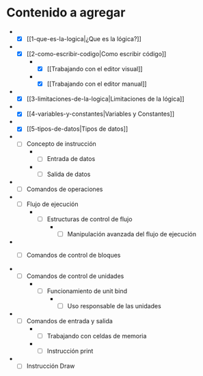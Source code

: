 # Contenido a agregar 

- - [x] [[1-que-es-la-logica|¿Que es la lógica?]]
- - [x] [[2-como-escribir-codigo|Como escribir código]]
	- - [x] [[Trabajando con el editor visual]]
	- - [x] [[Trabajando con el editor manual]]
- - [x] [[3-limitaciones-de-la-logica|Limitaciones de la lógica]]
- - [x] [[4-variables-y-constantes|Variables y Constantes]]
- - [x] [[5-tipos-de-datos|Tipos de datos]]

- - [ ] Concepto de instrucción
	- - [ ] Entrada de datos
	- - [ ] Salida de datos

- - [ ] Comandos de operaciones

- - [ ] Flujo de ejecución
	- - [ ] Estructuras de control de flujo
		- - [ ] Manipulación avanzada del flujo de ejecución

- - [ ] Comandos de control de bloques


- - [ ] Comandos de control de unidades
	- - [ ] Funcionamiento de unit bind
		- - [ ] Uso responsable de las unidades

- - [ ] Comandos de entrada y salida
	- - [ ] Trabajando con celdas de memoria
	- - [ ] Instrucción print
	
- - [ ] Instrucción Draw